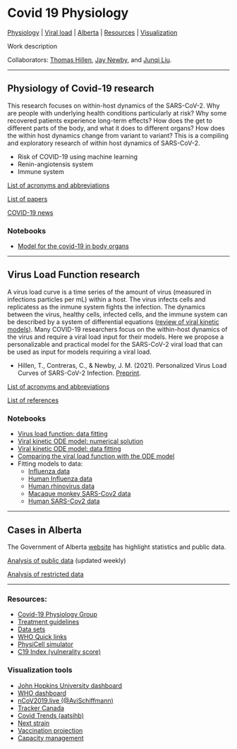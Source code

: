 # Covid 19 Physiology

[Physiology](#physiology-of-covid-19-research) |
[Viral load](#virus-load-function-research) |
[Alberta](#cases-in-alberta) |
[Resources](#resources) |
[Visualization](#visualization-tools)

Work description

Collaborators: [Thomas Hillen](http://www.math.ualberta.ca/~thillen/), [Jay Newby](https://newby-jay.github.io/), and [Junqi Liu](https://github.com/Junqi12138).

---

## Physiology of Covid-19 research

This research focuses on within-host dynamics of the SARS-CoV-2. Why are people with underlying health conditions particularly at risk? Why some recovered patients experience long-term effects? How does the get to different parts of the body, and what it does to different organs? How does the within host dynamics change from variant to variant? This is a compiling and exploratory research of within host dynamics of SARS-CoV-2.

- Risk of COVID-19 using machine learning
- Renin-angiotensis system
- Immune system

[List of acronyms and abbreviations](./references/acronyms.md)

[List of papers](./references/covid-19_papers.md)

[COVID-19 news](./references/news.md)

### Notebooks

- [Model for the covid-19 in body organs](https://nbviewer.jupyter.org/github/ccontrer/20-08Covid19Physiology/blob/master/julia/08%20SARS-Cov2%20Physiology%20model.html)

--- 

## Virus Load Function research

A virus load curve is a time series of the amount of virus (measured in infections particles per mL) within a host.  The virus infects cells and replicatess as the inmune system fights the infection. The dynamics between the virus, healthy cells, infected cells, and the immune system can be described by a system of differential equations ([review of viral kinetic models](https://link.springer.com/article/10.1007%2Fs10928-014-9363-3)). Many COVID-19 researchers focus on the within-host dynamics of the virus and require a viral load input for their models. Here we propose a personalizable and practical model for the SARS-CoV-2 viral load that can be used as input for models requiring a viral load.

- Hillen, T., Contreras, C., & Newby, J. M. (2021). Personalized Virus Load Curves of SARS-CoV-2 Infection. [Preprint](https://www.medrxiv.org/content/10.1101/2021.01.21.21250268v1).

[List of acronyms and abbreviations](./references/acronyms.md)

[List of references](./references/virus_load.md)

### Notebooks

- [Virus load function: data fitting](https://nbviewer.jupyter.org/github/ccontrer/20-08Covid19Physiology/blob/master/julia/02%20Fitting%20the%20virus%20load%20function.ipynb)
- [Viral kinetic ODE model: numerical solution](https://nbviewer.jupyter.org/github/ccontrer/20-08Covid19Physiology/blob/master/julia/01%20Solving%20the%20virus%20target%20model.ipynb)
- [Viral kinetic ODE model: data fitting](https://nbviewer.jupyter.org/github/ccontrer/20-08Covid19Physiology/blob/master/julia/03%20Fitting%20the%20virus%20target%20model.ipynb)
- [Comparing the viral load function with the ODE model](https://nbviewer.jupyter.org/github/ccontrer/20-08Covid19Physiology/blob/master/julia/04%20Comparing%20the%20virus%20load%20function%20with%20the%20virus-target%20model.ipynb)
- Fitting models to data:
  - [Influenza data](https://nbviewer.jupyter.org/github/ccontrer/20-08Covid19Physiology/blob/master/julia/05%20Fitting%20models%20to%20influenza%20data.ipynb)
  - [Human Influenza data](https://nbviewer.jupyter.org/github/ccontrer/20-08Covid19Physiology/blob/master/julia/07a%20Fitting%20models%20to%20Influenza%20A%20data%20(Baccam%202008).ipynb)
  - [Human rhinovirus data](https://nbviewer.jupyter.org/github/ccontrer/20-08Covid19Physiology/blob/master/julia/07b%20Fitting%20models%20to%20Rhinovirus%20data%20(Kennedy%202014).ipynb)
  - [Macaque monkey SARS-Cov2 data](https://nbviewer.jupyter.org/github/ccontrer/20-08Covid19Physiology/blob/master/julia/06%20Fitting%20models%20to%20macaque%20monkey%20SARS-Cov2%20data.ipynb)
  - [Human SARS-Cov2 data](https://nbviewer.jupyter.org/github/ccontrer/20-08Covid19Physiology/blob/master/julia/06%20Fitting%20models%20to%20macaque%20monkey%20SARS-Cov2%20data.ipynb)

---

## Cases in Alberta

The Government of Alberta [website](https://www.alberta.ca/stats/covid-19-alberta-statistics.htm) has highlight statistics and public data.

[Analysis of public data](https://nbviewer.jupyter.org/github/ccontrer/20-08Covid19Physiology/blob/master/python/03%20COVID-19%20Alberta.ipynb) (updated weekly)

[Analysis of restricted data](https://nbviewer.jupyter.org/github/ccontrer/20-08Covid19Physiology/blob/master/python/03%20COVID-19%20Alberta%20restricted%20data.ipynb)

---

### Resources:

- [Covid-19 Physiology Group](https://sites.google.com/ualberta.ca/cov-pg/home) 
- [Treatment guidelines](https://www.idsociety.org/practice-guideline/covid-19-guideline-treatment-and-management/)
- [Data sets](references/datasets.md)
- [WHO Quick links](https://www.who.int/emergencies/diseases/novel-coronavirus-2019)
- [PhysiCell simulator](http://physicell.org/)
- [C19 Index (vulnerality score)](https://closedloop.ai/c19index/)

### Visualization tools

- [John Hopkins University dashboard](https://gisanddata.maps.arcgis.com/apps/opsdashboard/index.html#/bda7594740fd40299423467b48e9ecf6)
- [WHO dashboard](https://covid19.who.int/table)
- [nCoV2019.live (@AviSchiffmann)](https://ncov2019.live/)
- [Tracker Canada](https://covid19tracker.ca/)
- [Covid Trends (aatsihb)](https://aatishb.com/covidtrends/)
- [Next strain](https://nextstrain.org/groups/neherlab/ncov/S.N501?c=gt-S_501,69&p=grid&r=country)
- [Vaccination projection](https://timetoherd.com/)
- [Capacity management](https://covid-hospital-operations.com/about#aboutus)